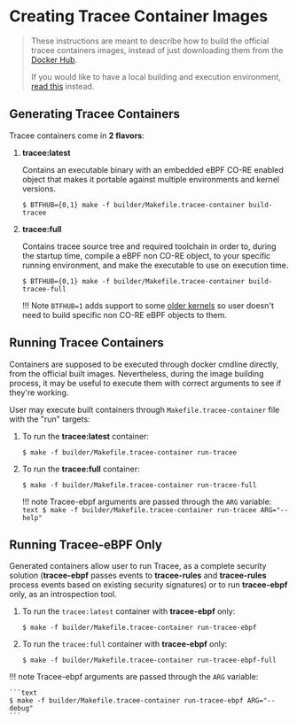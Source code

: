 # Creating Tracee Container Images

> These instructions are meant to describe how to build the official tracee
> containers images, instead of just downloading them from the
> [Docker Hub](https://hub.docker.com/r/aquasec/tracee).
>
> If you would like to have a local building and execution environment,
> [read this](./environment.md) instead.

## Generating Tracee Containers

Tracee containers come in **2 flavors**:

1. **tracee:latest**

    Contains an executable binary with an embedded eBPF CO-RE enabled object
    that makes it portable against multiple environments and kernel versions.

    ```text
    $ BTFHUB={0,1} make -f builder/Makefile.tracee-container build-tracee
    ```

2. **tracee:full**

    Contains tracee source tree and required toolchain in order to, during the
    startup time, compile a eBPF non CO-RE object, to your specific running
    environment, and make the executable to use on execution time.

    ```text
    $ BTFHUB={0,1} make -f builder/Makefile.tracee-container build-tracee-full
    ```

    !!! Note
        `BTFHUB=1` adds support to some [older kernels](https://github.com/aquasecurity/btfhub/blob/main/docs/supported-distros.md)
        so user doesn't need to build specific non CO-RE eBPF objects to them.

## Running Tracee Containers

Containers are supposed to be executed through docker cmdline directly, from
the official built images. Nevertheless, during the image building process, it
may be useful to execute them with correct arguments to see if they're
working.

User may execute built containers through `Makefile.tracee-container` file with
the "run" targets:

1. To run the **tracee:latest** container:

    ```text
    $ make -f builder/Makefile.tracee-container run-tracee
    ```

2. To run the **tracee:full** container:

    ```text
    $ make -f builder/Makefile.tracee-container run-tracee-full
    ```

    !!! note
        Tracee-ebpf arguments are passed through the `ARG` variable:
        ```text
        $ make -f builder/Makefile.tracee-container run-tracee ARG="--help"
        ```

## Running Tracee-eBPF Only

Generated containers allow user to run Tracee, as a complete security solution
(**tracee-ebpf** passes events to **tracee-rules** and **tracee-rules** process
events based on existing security signatures) or to run **tracee-ebpf** only,
as an introspection tool.

1. To run the `tracee:latest` container with **tracee-ebpf** only:

   ```text
   $ make -f builder/Makefile.tracee-container run-tracee-ebpf
   ```

2. To run the `tracee:full` container with **tracee-ebpf** only:

   ```text
   $ make -f builder/Makefile.tracee-container run-tracee-ebpf-full
   ```

!!! note
    Tracee-ebpf arguments are passed through the `ARG` variable:

    ```text
    $ make -f builder/Makefile.tracee-container run-tracee-ebpf ARG="--debug"
    ```
